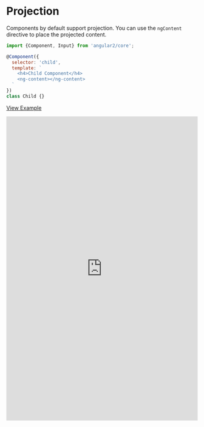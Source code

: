 # Projection

Components by default support projection. You can use the `ngContent` directive to place the projected content.

```js
import {Component, Input} from 'angular2/core';

@Component({
  selector: 'child',
  template: `
    <h4>Child Component</h4>
    <ng-content></ng-content>
  `
})
class Child {}
```

[View Example](http://plnkr.co/edit/LgCjXI5QH7jZkXgwwnsF?p=preview)

<iframe style="width: 100%; height: 800px" src="http://embed.plnkr.co/LgCjXI5QH7jZkXgwwnsF" frameborder="0" allowfullscren="allowfullscren"></iframe>